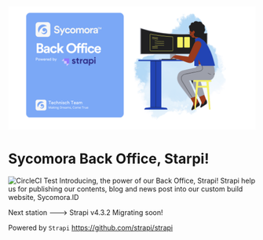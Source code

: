 ![alt text](https://github.com/sycomora/web-strapi/blob/main/Sycomora%20Back%20Office.png)

# Sycomora Back Office, Starpi!
![CircleCI Test](https://img.shields.io/circleci/build/github/sycomora/web-strapi?style=for-the-badge&token=216c34422fde2bf1331ed86f30d5ea84bc2cf123)
Introducing, the power of our Back Office, Strapi!
Strapi help us for publishing our contents, blog and news post into our custom build website, Sycomora.ID

Next station ---> Strapi v4.3.2 
Migrating soon!


Powered by ```Strapi``` https://github.com/strapi/strapi
